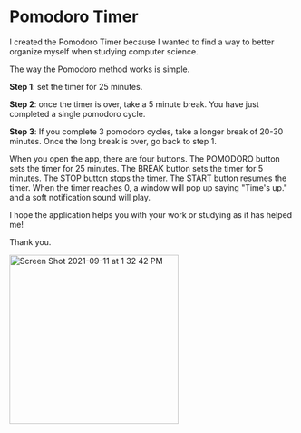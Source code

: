 # Pomodoro Timer

I created the Pomodoro Timer because I wanted to find a way to better organize myself when studying computer science. 

The way the Pomodoro method works is simple. 

**Step 1**: set the timer for 25 minutes. 

**Step 2**: once the timer is over, take a 5 minute break. You have just completed a single pomodoro cycle. 

**Step 3**: If you complete 3 pomodoro cycles, take a longer break of 20-30 minutes. Once the long break is over, go back to step 1. 

When you open the app, there are four buttons. The POMODORO button sets the timer for 25 minutes. The BREAK button sets the timer for 5 minutes. The STOP button stops the timer. The START button resumes the timer. When the timer reaches 0, a window will pop up saying "Time's up." and a soft notification sound will play. 

I hope the application helps you with your work or studying as it has helped me!

Thank you. 

<img width="298" alt="Screen Shot 2021-09-11 at 1 32 42 PM" src="https://user-images.githubusercontent.com/35510088/132960912-0d2ad2ba-356f-4737-b57f-b5880f154b4c.png">

